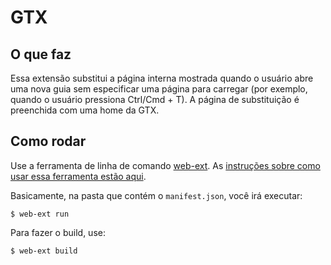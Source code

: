 # GTX

## O que faz

Essa extensão substitui a página interna mostrada quando o usuário abre uma nova guia sem especificar uma página para carregar (por exemplo, quando o usuário pressiona Ctrl/Cmd + T). A página de substituição é preenchida com uma home da GTX.

## Como rodar

Use a ferramenta de linha de comando [web-ext](https://www.npmjs.com/package/web-ext). As [instruções sobre como usar essa ferramenta estão aqui](https://developer.mozilla.org/en-US/Add-ons/WebExtensions/Getting_started_with_web-ext).

Basicamente, na pasta que contém o ```manifest.json```, você irá executar:

```
$ web-ext run
```

Para fazer o build, use:

```
$ web-ext build
```
